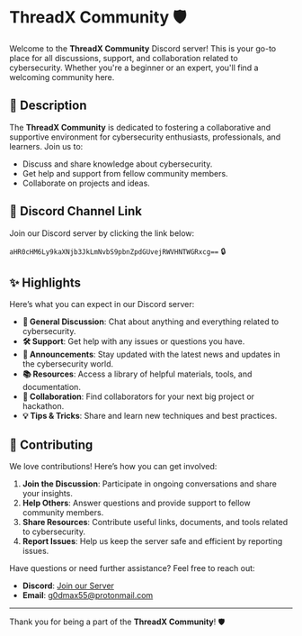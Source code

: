 # ThreadX Community 🛡️

Welcome to the **ThreadX Community** Discord server! This is your go-to place for all discussions, support, and collaboration related to cybersecurity. Whether you're a beginner or an expert, you'll find a welcoming community here.

## 📜 Description

The **ThreadX Community** is dedicated to fostering a collaborative and supportive environment for cybersecurity enthusiasts, professionals, and learners. Join us to:

- Discuss and share knowledge about cybersecurity.
- Get help and support from fellow community members.
- Collaborate on projects and ideas.

## 🔗 Discord Channel Link

Join our Discord server by clicking the link below:

`aHR0cHM6Ly9kaXNjb3JkLmNvbS9pbnZpdGUvejRWVHNTWGRxcg==` 🔒

## ✨ Highlights

Here’s what you can expect in our Discord server:

- **💬 General Discussion**: Chat about anything and everything related to cybersecurity.
- **🛠️ Support**: Get help with any issues or questions you have.
- **📢 Announcements**: Stay updated with the latest news and updates in the cybersecurity world.
- **📚 Resources**: Access a library of helpful materials, tools, and documentation.
- **🤝 Collaboration**: Find collaborators for your next big project or hackathon.
- **💡 Tips & Tricks**: Share and learn new techniques and best practices.

## 🤝 Contributing

We love contributions! Here’s how you can get involved:

1. **Join the Discussion**: Participate in ongoing conversations and share your insights.
2. **Help Others**: Answer questions and provide support to fellow community members.
3. **Share Resources**: Contribute useful links, documents, and tools related to cybersecurity.
4. **Report Issues**: Help us keep the server safe and efficient by reporting issues.

Have questions or need further assistance? Feel free to reach out:

- **Discord**: [Join our Server](https://discord.com/invite/z4VTsSXdqr)
- **Email**: g0dmax55@protonmail.com

---

Thank you for being a part of the **ThreadX Community**! 🛡️

